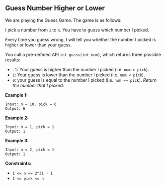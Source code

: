 ## Guess Number Higher or Lower

We are playing the Guess Game. The game is as follows:

I pick a number from `1` to `n`. You have to guess which number I picked.

Every time you guess wrong, I will tell you whether the number I picked is higher or lower than your guess.

You call a pre-defined API `int guess(int num)`, which returns three possible results:

* `-1`: Your guess is higher than the number I picked (i.e. `num > pick`).
* `1`: Your guess is lower than the number I picked (i.e. `num < pick`).
* `0`: your guess is equal to the number I picked (i.e. `num == pick`).
  *Return the number that I picked*.

__Example 1:__

```
Input: n = 10, pick = 6
Output: 6
```

__Example 2:__

```
Input: n = 1, pick = 1
Output: 1
```

__Example 3:__

```
Input: n = 2, pick = 1
Output: 1
```

__Constraints:__

* `1 <= n <= 2^31 - 1`
* `1 <= pick <= n`

